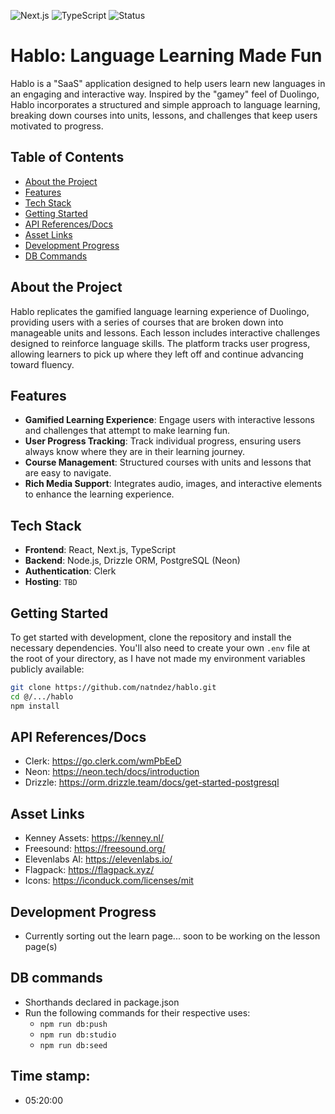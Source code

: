![Next.js](https://img.shields.io/badge/framework-Next.js-white)
![TypeScript](https://img.shields.io/badge/language-TypeScript-blue)
![Status](https://img.shields.io/badge/Status-Development-green)

# Hablo: Language Learning Made Fun

Hablo is a "SaaS" application designed to help users learn new languages in an engaging and interactive way. Inspired by the "gamey" feel of Duolingo, Hablo incorporates a structured and simple approach to language learning, breaking down courses into units, lessons, and challenges that keep users motivated to progress. 

## Table of Contents
- [About the Project](#about-the-project)
- [Features](#features)
- [Tech Stack](#tech-stack)
- [Getting Started](#getting-started)
- [API References/Docs](#api-referencesdocs)
- [Asset Links](#asset-links)
- [Development Progress](#development-progress)
- [DB Commands](#db-commands)

## About the Project
Hablo replicates the gamified language learning experience of Duolingo, providing users with a series of courses that are broken down into manageable units and lessons. Each lesson includes interactive challenges designed to reinforce language skills. The platform tracks user progress, allowing learners to pick up where they left off and continue advancing toward fluency.

## Features
- **Gamified Learning Experience**: Engage users with interactive lessons and challenges that attempt to make learning fun.
- **User Progress Tracking**: Track individual progress, ensuring users always know where they are in their learning journey.
- **Course Management**: Structured courses with units and lessons that are easy to navigate.
- **Rich Media Support**: Integrates audio, images, and interactive elements to enhance the learning experience.

## Tech Stack
- **Frontend**: React, Next.js, TypeScript
- **Backend**: Node.js, Drizzle ORM, PostgreSQL (Neon)
- **Authentication**: Clerk
- **Hosting**: `TBD`

## Getting Started
To get started with development, clone the repository and install the necessary dependencies. You'll also need to create your own `.env` file at the root of your directory, as I have not made my environment variables publicly available:

```bash
git clone https://github.com/natndez/hablo.git
cd @/.../hablo
npm install
```

## API References/Docs
- Clerk: https://go.clerk.com/wmPbEeD
- Neon: https://neon.tech/docs/introduction 
- Drizzle: https://orm.drizzle.team/docs/get-started-postgresql 

## Asset Links
- Kenney Assets: https://kenney.nl/ 
- Freesound: https://freesound.org/ 
- Elevenlabs AI: https://elevenlabs.io/ 
- Flagpack: https://flagpack.xyz/ 
- Icons: https://iconduck.com/licenses/mit 

## Development Progress
- Currently sorting out the learn page... soon to be working on the lesson page(s)

## DB commands
- Shorthands declared in package.json
- Run the following commands for their respective uses:
    - `npm run db:push`
    - `npm run db:studio`
    - `npm run db:seed`


## Time stamp:
- 05:20:00